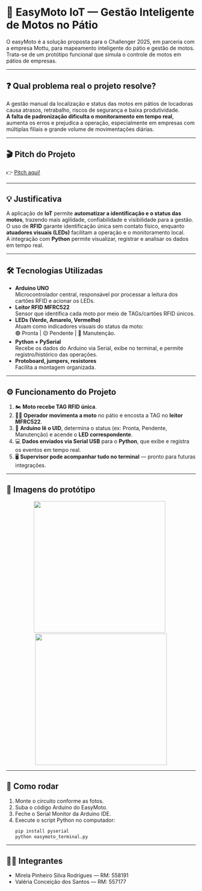 # 🛵 EasyMoto IoT — Gestão Inteligente de Motos no Pátio

O easyMoto é a solução proposta para o Challenger 2025, em parceria com a empresa Mottu, para mapeamento inteligente do pátio e gestão de motos.
Trata-se de um protótipo funcional que simula o controle de motos em pátios de empresas.

---

## ❓ Qual problema real o projeto resolve?

A gestão manual da localização e status das motos em pátios de locadoras causa atrasos, retrabalho, riscos de segurança e baixa produtividade.  
**A falta de padronização dificulta o monitoramento em tempo real**, aumenta os erros e prejudica a operação, especialmente em empresas com múltiplas filiais e grande volume de movimentações diárias.

---

## 🎬 Pitch do Projeto

👉 [Pitch aqui!](LINK_DO_VIDEO_AQUI)

---

## 💡 Justificativa

A aplicação de **IoT** permite **automatizar a identificação e o status das motos**, trazendo mais agilidade, confiabilidade e visibilidade para a gestão.  
O uso de **RFID** garante identificação única sem contato físico, enquanto **atuadores visuais (LEDs)** facilitam a operação e o monitoramento local.  
A integração com **Python** permite visualizar, registrar e analisar os dados em tempo real.

---

## 🛠️ Tecnologias Utilizadas

- **Arduino UNO**  
  Microcontrolador central, responsável por processar a leitura dos cartões RFID e acionar os LEDs.
- **Leitor RFID MFRC522**  
  Sensor que identifica cada moto por meio de TAGs/cartões RFID únicos.
- **LEDs (Verde, Amarelo, Vermelho)**  
  Atuam como indicadores visuais do status da moto:  
  🟢 Pronta | 🟡 Pendente | 🔴 Manutenção.
- **Python + PySerial**  
  Recebe os dados do Arduino via Serial, exibe no terminal, e permite registro/histórico das operações.
- **Protoboard, jumpers, resistores**  
  Facilita a montagem organizada.
---

## ⚙️ Funcionamento do Projeto

1. 🏍️ **Moto recebe TAG RFID única**.
2. 👷‍♂️ **Operador movimenta a moto** no pátio e encosta a TAG no **leitor MFRC522**.
3. 🧠 **Arduino lê o UID**, determina o status (ex: Pronta, Pendente, Manutenção) e acende o **LED correspondente**.
4. 💻 **Dados enviados via Serial USB** para o **Python**, que exibe e registra os eventos em tempo real.
5. 🖥️ **Supervisor pode acompanhar tudo no terminal** — pronto para futuras integrações.

---

## 📸 Imagens do protótipo

<div align="center">
  <img src="https://media.discordapp.net/attachments/954097907806642297/1375187262031007825/ino.jpg?ex=6830c671&is=682f74f1&hm=80b3fec2ef5f884c9287dfc1cad2f1a2d9f5b9c0fc8ce34d38c1ca88f6172270&=&format=webp&width=1032&height=476" width="350"/>
  &nbsp;
  <img src="https://media.discordapp.net/attachments/954097907806642297/1375187661878202368/6a6eada5-c531-4e24-93c3-576cb8c56638.jpg?ex=6830c6d0&is=682f7550&hm=878615733b2358dccd66eb807fbf91e1a82b480d3ddd028f721fa77ca1720aff&=&format=webp&width=1032&height=476" width="350"/>
</div>

---

## 📄 Como rodar

1. Monte o circuito conforme as fotos.
2. Suba o código Arduino do EasyMoto.
3. Feche o Serial Monitor da Arduino IDE.
4. Execute o script Python no computador:
   ```bash
   pip install pyserial
   python easymoto_terminal.py

---

##  👩‍💻 Integrantes

- Mirela Pinheiro Silva Rodrigues — RM: 558191
- Valéria Conceição dos Santos — RM: 557177
